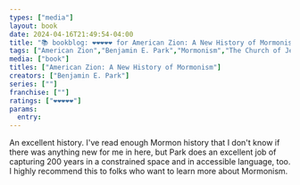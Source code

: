 ```yaml
---
types: ["media"]
layout: book
date: 2024-04-16T21:49:54-04:00
title: "📚 bookblog: ❤️❤️❤️❤️❤️ for American Zion: A New History of Mormonism, by Benjamin E. Park"
tags: ["American Zion","Benjamin E. Park","Mormonism","The Church of Jesus Christ of Latter-day Saints"]
media: ["book"]
titles: ["American Zion: A New History of Mormonism"]
creators: ["Benjamin E. Park"]
series: [""]
franchise: [""]
ratings: ["❤️❤️❤️❤️❤️"]
params:
  entry:
---
```


An excellent history. I've read enough Mormon history that I don't know if there was anything new for me in here, but Park does an excellent job of capturing 200 years in a constrained space and in accessible language, too. I highly recommend this to folks who want to learn more about Mormonism.
